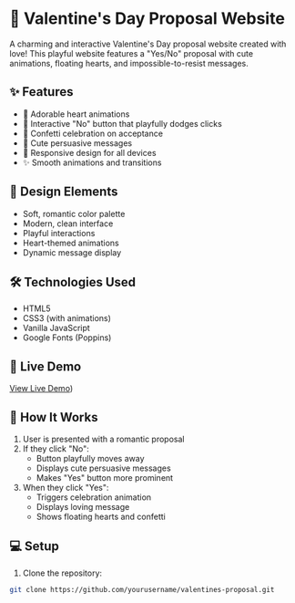 # 💝 Valentine's Day Proposal Website

A charming and interactive Valentine's Day proposal website created with love! This playful website features a "Yes/No" proposal with cute animations, floating hearts, and impossible-to-resist messages.

## ✨ Features

- 💖 Adorable heart animations
- 🎯 Interactive "No" button that playfully dodges clicks
- 🎉 Confetti celebration on acceptance
- 💌 Cute persuasive messages
- 🌟 Responsive design for all devices
- ✨ Smooth animations and transitions

## 🎨 Design Elements

- Soft, romantic color palette
- Modern, clean interface
- Playful interactions
- Heart-themed animations
- Dynamic message display

## 🛠️ Technologies Used

- HTML5
- CSS3 (with animations)
- Vanilla JavaScript
- Google Fonts (Poppins)

## 🚀 Live Demo

[View Live Demo](https://valentines-pi-five.vercel.app/))

## 🎯 How It Works

1. User is presented with a romantic proposal
2. If they click "No":
   - Button playfully moves away
   - Displays cute persuasive messages
   - Makes "Yes" button more prominent
3. When they click "Yes":
   - Triggers celebration animation
   - Displays loving message
   - Shows floating hearts and confetti

## 💻 Setup

1. Clone the repository:
```bash
git clone https://github.com/yourusername/valentines-proposal.git
